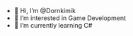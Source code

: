 - 👋 Hi, I’m @Dornkimik
- 👀 I’m interested in Game Development
- 🌱 I’m currently learning C#

<!---
TheMarabu/TheMarabu is a ✨ special ✨ repository because its `README.md` (this file) appears on your GitHub profile.
You can click the Preview link to take a look at your changes.
--->
